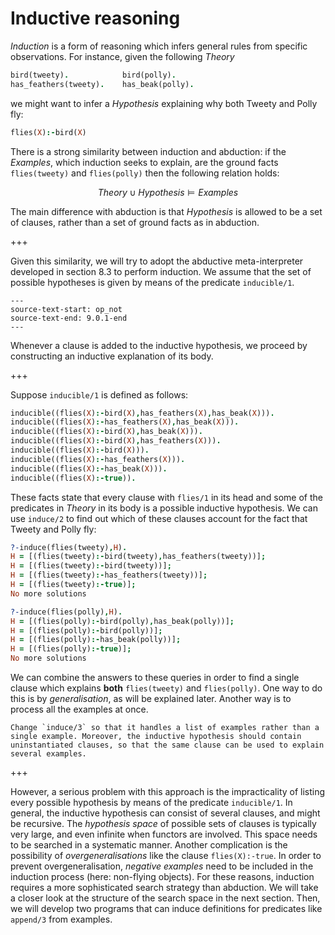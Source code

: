 <!--H2: Chapter 9-->
# Inductive reasoning #

*Induction* is a form of reasoning which infers general rules from specific observations. For instance, given the following *Theory*
```Prolog
bird(tweety).            bird(polly).
has_feathers(tweety).    has_beak(polly).
```
we might want to infer a *Hypothesis* explaining why both Tweety and Polly fly:
```Prolog
flies(X):-bird(X)
```
There is a strong similarity between induction and abduction: if the *Examples*, which induction seeks to explain, are the ground facts `flies(tweety)` and `flies(polly)` then the following relation holds:

$$
Theory \cup Hypothesis \models Examples
$$

The main difference with abduction is that *Hypothesis* is allowed to be a set of clauses, rather than a set of ground facts as in abduction.

+++

Given this similarity, we will try to adopt the abductive meta-interpreter developed in section 8.3 to perform induction. We assume that the set of possible hypotheses is given by means of the predicate `inducible/1`.
```{swish} 9.0.1
---
source-text-start: op_not
source-text-end: 9.0.1-end
---
```
Whenever a clause is added to the inductive hypothesis, we proceed by constructing an inductive explanation of its body.

+++

Suppose `inducible/1` is defined as follows:
```Prolog
inducible((flies(X):-bird(X),has_feathers(X),has_beak(X))).
inducible((flies(X):-has_feathers(X),has_beak(X))).
inducible((flies(X):-bird(X),has_beak(X))).
inducible((flies(X):-bird(X),has_feathers(X))).
inducible((flies(X):-bird(X))).
inducible((flies(X):-has_feathers(X))).
inducible((flies(X):-has_beak(X))).
inducible((flies(X):-true)).
```
These facts state that every clause with `flies/1` in its head and some of the predicates in *Theory* in its body is a possible inductive hypothesis. We can use `induce/2` to find out which of these clauses account for the fact that Tweety and Polly fly:
```Prolog
?-induce(flies(tweety),H).
H = [(flies(tweety):-bird(tweety),has_feathers(tweety))];
H = [(flies(tweety):-bird(tweety))];
H = [(flies(tweety):-has_feathers(tweety))];
H = [(flies(tweety):-true)];
No more solutions

?-induce(flies(polly),H).
H = [(flies(polly):-bird(polly),has_beak(polly))];
H = [(flies(polly):-bird(polly))];
H = [(flies(polly):-has_beak(polly))];
H = [(flies(polly):-true)];
No more solutions
```
We can combine the answers to these queries in order to find a single clause which explains **both** `flies(tweety)` and `flies(polly)`. One way to do this is by *generalisation*, as will be explained later. Another way is to process all the examples at once.

```{exercise} 9.1
Change `induce/3` so that it handles a list of examples rather than a single example. Moreover, the inductive hypothesis should contain uninstantiated clauses, so that the same clause can be used to explain several examples.
```

+++

However, a serious problem with this approach is the impracticality of listing every possible hypothesis by means of the predicate `inducible/1`. In general, the inductive hypothesis can consist of several clauses, and might be recursive. The *hypothesis space* of possible sets of clauses is typically very large, and even infinite when functors are involved. This space needs to be searched in a systematic manner. Another complication is the possibility of *overgeneralisations* like the clause `flies(X):-true`. In order to prevent overgeneralisation, *negative examples* need to be included in the induction process (here: non-flying objects). For these reasons, induction requires a more sophisticated search strategy than abduction. We will take a closer look at the structure of the search space in the next section. Then, we will develop two programs that can induce definitions for predicates like `append/3` from examples.
